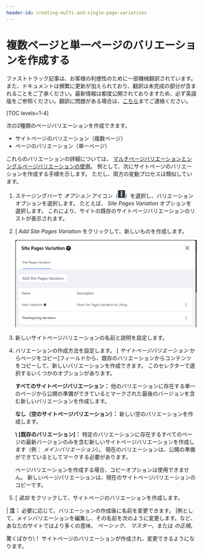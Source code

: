 ```yaml
---
header-id: creating-multi-and-single-page-variations
---
```


# 複数ページと単一ページのバリエーションを作成する

<p class="alert alert-info"><span class="wysiwyg-color-blue120">ファストトラック記事は、お客様の利便性のために一部機械翻訳されています。また、ドキュメントは頻繁に更新が加えられており、翻訳は未完成の部分が含まれることをご了承ください。最新情報は都度公開されておりますため、必ず英語版をご参照ください。翻訳に問題がある場合は、<a href="mailto:support-content-jp@liferay.com">こちら</a>までご連絡ください。</span></p>

[TOC levels=1-4]

次の2種類のページバリエーションを作成できます。

  - サイトページのバリエーション（複数ページ）
  - ページのバリエーション（単一ページ）

これらのバリエーションの詳細については、 [マルチページバリエーションとシングルページバリエーションの使用](/docs/7-1/user/-/knowledge_base/u/using-multi-and-single-page-variations)。 例として、次にサイトページのバリエーションを作成する手順を示します。 ただし、両方の変動プロセスは類似しています。

1.  ステージングバーで *オプション* アイコン（![Options](../../../../images/icon-options.png)）を選択し、バリエーションオプションを選択します。 たとえば、 *Site Pages Variation* オプションを選択します。 これにより、サイトの既存のサイトページバリエーションのリストが表示されます。

2.  [ *Add Site Pages Variation* をクリックして、新しいものを作成します。

    ![図1：ステージングバーから* Site Pages Variation *リンクを選択すると、サイトページのバリエーションを追加および管理できます。](../../../../images/staging-page-variations.png)

3.  新しいサイトページバリエーションの名前と説明を設定します。

4.  バリエーションの作成方法を設定します。 [ *サイトページバリエーション* からページをコピー]フィールドから、既存のバリエーションからコンテンツをコピーして、新しいバリエーションを作成できます。 このセレクターで選択するいくつかのオプションがあります。

    **すべてのサイトページバリエーション：** 他のバリエーションに存在する単一のページから公開の準備ができているとマークされた最後のバージョンを含む新しいバリエーションを作成します。

    **なし（空のサイトページバリエーション）：** 新しい空のバリエーションを作成します。

    **\ [既存のバリエーション\]：** 特定のバリエーションに存在するすべてのページの最新バージョンのみを含む新しいサイトページバリエーションを作成します（例： *メインバリエーション*）。 現在のバリエーションは、公開の準備ができているとしてマークする必要があります。

    ページバリエーションを作成する場合、コピーオプションは使用できません。 新しいページバリエーションは、現在のサイトページバリエーションのコピーです。

5.  [ *追加* をクリックして、サイトページのバリエーションを作成します。

| **注：** 必要に応じて、バリエーションの作成後に名前を変更できます。 |例として、メインバリエーションを編集し、その名前を次のように変更します。など、あなたのサイトではより多くの意味、 *ベーシック*、 *マスター*、または *の正規*。

驚くばかり\！ サイトページのバリエーションが作成され、変更できるようになります。
